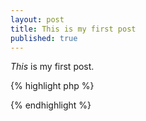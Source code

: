 ```yaml
---
layout: post
title: This is my first post
published: true
---
```


_This_ is my first post.

{% highlight php %}
<?php echo 'Hello World'; ?>
{% endhighlight %}

